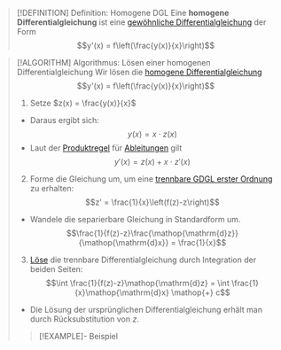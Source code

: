 > [!DEFINITION] Definition: Homogene DGL
> Eine **homogene Differentialgleichung** ist eine [gewöhnliche Differentialgleichung](Gewöhnliche%20Differentialgleichung.md) der Form
> $$y'(x) = f\left(\frac{y(x)}{x}\right)$$

> [!ALGORITHM] Algorithmus: Lösen einer homogenen Differentialgleichung
> Wir lösen die [homogene Differentialgleichung](Homogene%20DGL.md)
> $$y'(x) = f\left(\frac{y(x)}{x}\right)$$
> 1. Setze $z(x) = \frac{y(x)}{x}$
> - Daraus ergibt sich:
> $$y(x) = x\cdot z(x)$$
> - Laut der [Produktregel](../../Differentiation/Rechenregeln%20für%20Ableitungen.md) für [Ableitungen](../../Differentiation/Ableitung%20und%20Differenzierbarkeit.md) gilt
> $$y'(x) = z(x) + x\cdot z'(x)$$
> 
> 2. Forme die Gleichung um, um eine [trennbare GDGL erster Ordnung](Trennbare%20GDGL/Trennbare%20GDGL%20erster%20Ordnung.md) zu erhalten:
> $$z' = \frac{1}{x}\left(f(z)-z\right)$$
> - Wandele die separierbare Gleichung in Standardform um.
> $$\frac{1}{f(z)-z}\frac{\mathop{\mathrm{d}z}}{\mathop{\mathrm{d}x}} = \frac{1}{x}$$
> 3. [Löse](Trennbare%20GDGL/Lösen%20von%20trennbaren%20GDGL%20erster%20Ordnung.md) die trennbare Differentialgleichung durch Integration der beiden Seiten:
> $$\int \frac{1}{f(z)-z}\mathop{\mathrm{d}z} = \int \frac{1}{x}\mathop{\mathrm{d}x} \mathop{+} c$$
> - Die Lösung der ursprünglichen Differentialgleichung erhält man durch Rücksubstitution von $z$.
> 
> > [!EXAMPLE]- Beispiel